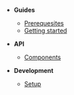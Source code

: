 * **Guides**
  * [Prerequesites](guides-prerequesites.md)
  * [Getting started](guides-getting-started.md)

* **API**
  * [Components](api-components.md)

* **Development**
  * [Setup](development-setup.md)
